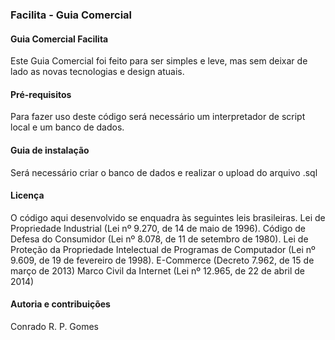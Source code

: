 ### Facilita - Guia Comercial

#### Guia Comercial Facilita <br />
Este Guia Comercial foi feito para ser simples e leve, mas sem deixar de lado as novas tecnologias e design atuais.

#### Pré-requisitos <br />
Para fazer uso deste código será necessário um interpretador de script local e um banco de dados.

#### Guia de instalação <br />
Será necessário criar o banco de dados e realizar o upload do arquivo .sql

#### Licença <br />
O código aqui desenvolvido se enquadra às  seguintes leis brasileiras.
Lei de Propriedade Industrial (Lei nº 9.270, de 14 de maio de 1996).
Código de Defesa do Consumidor (Lei nº 8.078, de 11 de setembro de 1980).
Lei de Proteção da Propriedade Intelectual de Programas de Computador (Lei nº 9.609, de 19 de fevereiro de 1998).
E-Commerce (Decreto 7.962, de 15 de março de 2013)
Marco Civil da Internet (Lei nº 12.965, de 22 de abril de 2014)


#### Autoria e contribuições <br />
Conrado R. P. Gomes
